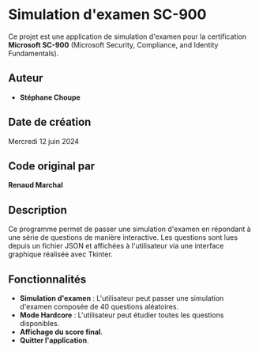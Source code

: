 # Simulation d'examen SC-900

Ce projet est une application de simulation d'examen pour la certification **Microsoft SC-900** (Microsoft Security, Compliance, and Identity Fundamentals).

## Auteur
- **Stéphane Choupe**

## Date de création
Mercredi 12 juin 2024

## Code original par
**Renaud Marchal**

## Description
Ce programme permet de passer une simulation d'examen en répondant à une série de questions de manière interactive. Les questions sont lues depuis un fichier JSON et affichées à l'utilisateur via une interface graphique réalisée avec Tkinter.

## Fonctionnalités
- **Simulation d'examen** : L'utilisateur peut passer une simulation d'examen composée de 40 questions aléatoires.
- **Mode Hardcore** : L'utilisateur peut étudier toutes les questions disponibles.
- **Affichage du score final**.
- **Quitter l'application**.

